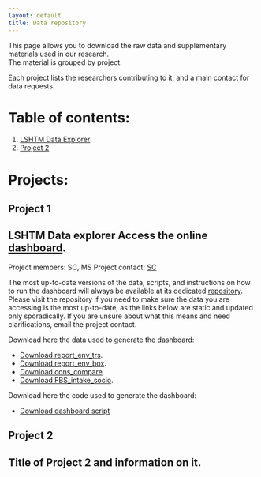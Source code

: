 ```yaml
---
layout: default
title: Data repository
---
```


This page allows you to download the raw data and supplementary materials used in our research.<br> 
The material is grouped by project.<br>
 
Each project lists the researchers contributing to it, and a main contact for data requests.<br>

# Table of contents:
1. [LSHTM Data Explorer](#project-1)
2. [Project 2](#project-2)


# Projects:

## Project 1
<!--LSHTM Data Explorer -->
## **LSHTM Data explorer** Access the online [dashboard](https://sebacaleffi.shinyapps.io/dashboard_test2/).<br>

  Project members: SC, MS
  Project contact: [SC](mailto:sebastiano.caleffi@lshtm.ac.uk)

  The most up-to-date versions of the data, scripts, and instructions on how to run the dashboard will always be available at its dedicated [repository](https://github.com/scaleffi/shiny_diet_env). Please visit the repository if you need to make    sure the data you are accessing is the most up-to-date, as the links below are static and updated only sporadically. If you are unsure about what this means and need clarifications, email the project contact.

  Download here the data used to generate the dashboard:

  * [Download report_env_trs](Data/LSHTM_dashboard/report_env_trs_053123.csv).
  * [Download report_env_box](Data/LSHTM_dashboard/report_env_box_060123.csv).
  * [Download cons_compare](Data/LSHTM_dashboard/cons_compare_012823.csv).
  * [Download FBS_intake_socio](Data/LSHTM_dashboard/FBS_intake_socio_all-a_051523.csv).

  Download here the code used to generate the dashboard:

  * [Download dashboard script](Data/LSHTM_dashboard/app.R)

## Project 2
<!--Project 2 -->
## Title of Project 2 and information on it.<br>
